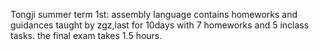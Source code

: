 Tongji summer term 1st: assembly language
  contains homeworks and guidances
  taught by zgz,last for 10days with 7 homeworks and 5 inclass tasks.
  the final exam takes 1.5 hours.
  
